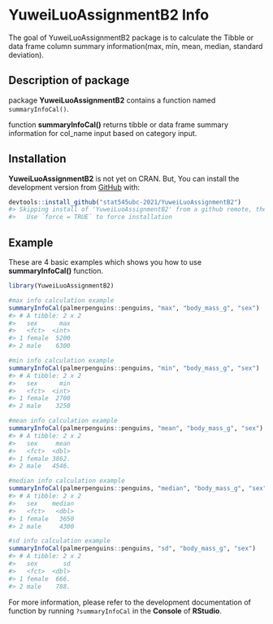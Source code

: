 
<!-- README.md is generated from README.Rmd. Please edit that file -->

# YuweiLuoAssignmentB2 Info

<!-- badges: start -->
<!-- badges: end -->

The goal of YuweiLuoAssignmentB2 package is to calculate the Tibble or
data frame column summary information(max, min, mean, median, standard
deviation).

## Description of package

package **YuweiLuoAssignmentB2** contains a function named
`summaryInfoCal()`.

function **summaryInfoCal()** returns tibble or data frame summary
information for col_name input based on category input.

## Installation

**YuweiLuoAssignmentB2** is not yet on CRAN. But, You can install the
development version from [GitHub](https://github.com/) with:

``` r
devtools::install_github("stat545ubc-2021/YuweiLuoAssignmentB2")
#> Skipping install of 'YuweiLuoAssignmentB2' from a github remote, the SHA1 (52b5d028) has not changed since last install.
#>   Use `force = TRUE` to force installation
```

## Example

These are 4 basic examples which shows you how to use
**summaryInfoCal()** function.

``` r
library(YuweiLuoAssignmentB2)

#max info calculation example
summaryInfoCal(palmerpenguins::penguins, "max", "body_mass_g", "sex")
#> # A tibble: 2 x 2
#>   sex      max
#>   <fct>  <int>
#> 1 female  5200
#> 2 male    6300

#min info calculation example
summaryInfoCal(palmerpenguins::penguins, "min", "body_mass_g", "sex")
#> # A tibble: 2 x 2
#>   sex      min
#>   <fct>  <int>
#> 1 female  2700
#> 2 male    3250

#mean info calculation example
summaryInfoCal(palmerpenguins::penguins, "mean", "body_mass_g", "sex")
#> # A tibble: 2 x 2
#>   sex     mean
#>   <fct>  <dbl>
#> 1 female 3862.
#> 2 male   4546.

#median info calculation example
summaryInfoCal(palmerpenguins::penguins, "median", "body_mass_g", "sex")
#> # A tibble: 2 x 2
#>   sex    median
#>   <fct>   <dbl>
#> 1 female   3650
#> 2 male     4300

#sd info calculation example
summaryInfoCal(palmerpenguins::penguins, "sd", "body_mass_g", "sex")
#> # A tibble: 2 x 2
#>   sex       sd
#>   <fct>  <dbl>
#> 1 female  666.
#> 2 male    788.
```

For more information, please refer to the development documentation of
function by running `?summaryInfoCal` in the **Console** of **RStudio**.
